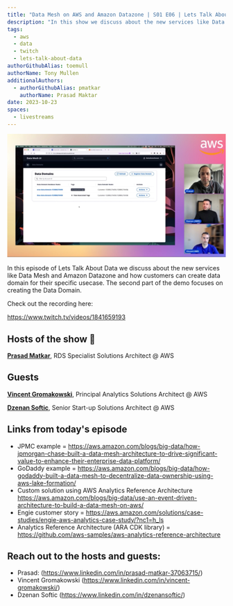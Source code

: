 ```yaml
---
title: "Data Mesh on AWS and Amazon Datazone | S01 E06 | Lets Talk About Data Show"
description: "In this show we discuss about the new services like Data Mesh and Amazon Datazone and how customers can create data domain for their specific usecase. The second part of the demo focuses on creating the Data Domain."
tags:
  - aws
  - data
  - twitch
  - lets-talk-about-data
authorGithubAlias: toemull
authorName: Tony Mullen
additionalAuthors:
  - authorGithubAlias: pmatkar
    authorName: Prasad Maktar
date: 2023-10-23
spaces:
  - livestreams
---
```


![Screenshot from the stream or an image related to the topic](images/show6.jpg)

In this episode of Lets Talk About Data we discuss about the new services like Data Mesh and Amazon Datazone and how customers can create data domain for their specific usecase. The second part of the demo focuses on creating the Data Domain.

Check out the recording here:

https://www.twitch.tv/videos/1841659193

## Hosts of the show 🎤

[**Prasad Matkar**](https://www.linkedin.com/in/prasad-matkar-37063715/), RDS Specialist Solutions Architect @ AWS

## Guests

[**Vincent Gromakowski**](https://www.linkedin.com/in/vincent-gromakowski/), Principal Analytics Solutions Architect @ AWS

[**Dzenan Softic**](https://www.linkedin.com/in/dzenansoftic/), Senior Start-up Solutions Architect @ AWS



## Links from today's episode

* JPMC example = https://aws.amazon.com/blogs/big-data/how-jpmorgan-chase-built-a-data-mesh-architecture-to-drive-significant-value-to-enhance-their-enterprise-data-platform/
* GoDaddy example = https://aws.amazon.com/blogs/big-data/how-godaddy-built-a-data-mesh-to-decentralize-data-ownership-using-aws-lake-formation/
* Custom solution using AWS Analytics Reference Architecture https://aws.amazon.com/blogs/big-data/use-an-event-driven-architecture-to-build-a-data-mesh-on-aws/
* Engie customer story = https://aws.amazon.com/solutions/case-studies/engie-aws-analytics-case-study/?nc1=h_ls
* Analytics Reference Architecture (ARA CDK library) = https://github.com/aws-samples/aws-analytics-reference-architecture

## Reach out to the hosts and guests:

- Prasad: (https://www.linkedin.com/in/prasad-matkar-37063715/)
- Vincent Gromakowski (https://www.linkedin.com/in/vincent-gromakowski/)
- Dzenan Softic (https://www.linkedin.com/in/dzenansoftic/)
